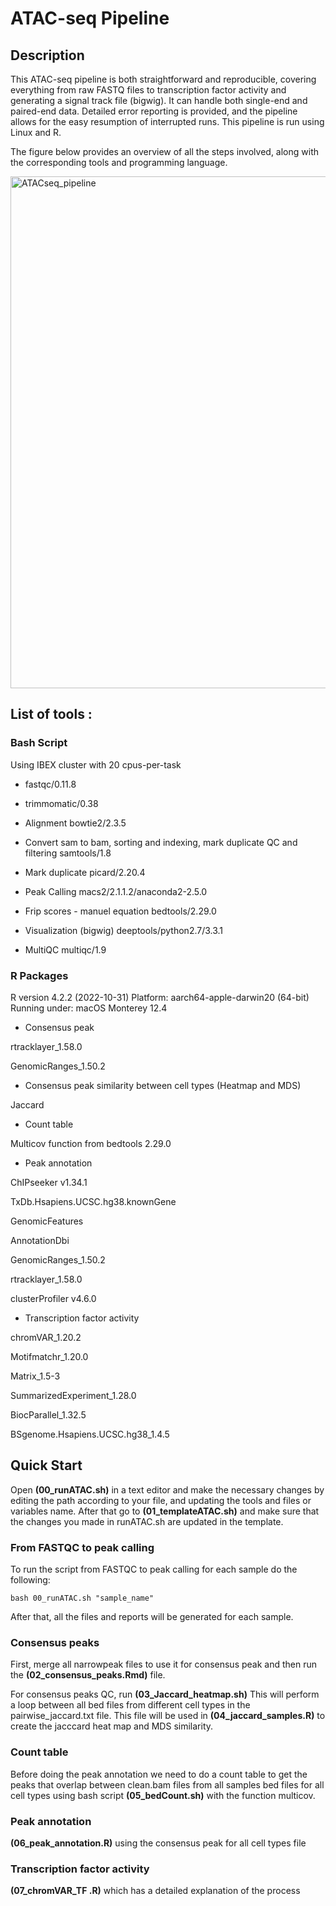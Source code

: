 # ATAC-seq Pipeline


## Description 

This ATAC-seq pipeline is both straightforward and reproducible, covering everything from raw FASTQ files to transcription factor activity and generating a signal track file (bigwig). It can handle both single-end and paired-end data. Detailed error reporting is provided, and the pipeline allows for the easy resumption of interrupted runs. This pipeline is run using Linux and R.

The figure below provides an overview of all the steps involved, along with the corresponding tools and programming language.

<img width="819" alt="ATACseq_pipeline" src="https://user-images.githubusercontent.com/114663482/232249040-fdc83234-737b-4942-8b00-508094ca3c0c.png">

## List of tools : 

### Bash Script

Using IBEX cluster with 20 cpus-per-task 

* fastqc/0.11.8
* trimmomatic/0.38

* Alignment 
bowtie2/2.3.5

* Convert sam to bam, sorting and indexing, mark duplicate QC and filtering 
samtools/1.8

* Mark duplicate 
picard/2.20.4

* Peak Calling
macs2/2.1.1.2/anaconda2-2.5.0

* Frip scores - manuel equation
bedtools/2.29.0

* Visualization (bigwig)
 deeptools/python2.7/3.3.1

* MultiQC
multiqc/1.9


### R Packages
R version 4.2.2 (2022-10-31)
Platform: aarch64-apple-darwin20 (64-bit)
Running under: macOS Monterey 12.4

* Consensus peak 
 
rtracklayer_1.58.0 

GenomicRanges_1.50.2  

* Consensus peak similarity between cell types (Heatmap and MDS)

Jaccard

* Count table 

Multicov function from bedtools 2.29.0

* Peak annotation 

ChIPseeker v1.34.1

TxDb.Hsapiens.UCSC.hg38.knownGene

GenomicFeatures

AnnotationDbi

GenomicRanges_1.50.2 

rtracklayer_1.58.0 

clusterProfiler v4.6.0

* Transcription factor activity 

chromVAR_1.20.2 

Motifmatchr_1.20.0

Matrix_1.5-3

SummarizedExperiment_1.28.0

BiocParallel_1.32.5

BSgenome.Hsapiens.UCSC.hg38_1.4.5 

## Quick Start

Open **(00_runATAC.sh)** in a text editor and make the necessary changes by editing the path according to your file, and updating the tools and files or variables name. After that go to **(01_templateATAC.sh)** and make sure that the changes you made in runATAC.sh are updated in the template. 

### From FASTQC to peak calling

To run the script from FASTQC to peak calling for each sample do the following:
```
bash 00_runATAC.sh "sample_name"
```
After that, all the files and reports will be generated for each sample.

 
### Consensus peaks
First, merge all narrowpeak files to use it for consensus peak and then run the **(02_consensus_peaks.Rmd)** file.

For consensus peaks QC, run **(03_Jaccard_heatmap.sh)** This will perform a loop between all bed files from different cell types in the pairwise_jaccard.txt file. This file will be used in **(04_jaccard_samples.R)** to create the jacccard heat map and MDS similarity.

### Count table
Before doing the peak annotation we need to do a count table to get the peaks that overlap between clean.bam files from all samples bed files for all cell types using bash script **(05_bedCount.sh)** with the function multicov. 


### Peak annotation 

**(06_peak_annotation.R)** using the consensus peak for all cell types file

### Transcription factor activity

**(07_chromVAR_TF .R)** which has a detailed explanation of the process



